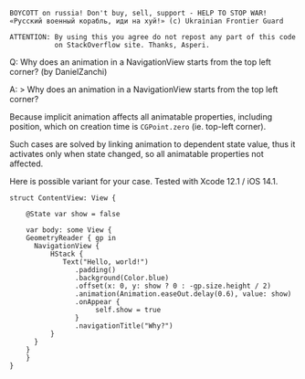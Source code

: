 ```
BOYCOTT on russia! Don't buy, sell, support - HELP TO STOP WAR!
«Русский военный корабль, иди на хуй!» (c) Ukrainian Frontier Guard

ATTENTION: By using this you agree do not repost any part of this code
           on StackOverflow site. Thanks, Asperi.
```

Q: Why does an animation in a NavigationView starts from the top left corner? (by DanielZanchi)

A: > Why does an animation in a NavigationView starts from the top left corner?

Because implicit animation affects all animatable properties, including position, which on creation time is `CGPoint.zero` (ie. top-left corner).

Such cases are solved by linking animation to dependent state value, thus it activates only when state changed, so all animatable properties not affected.

Here is possible variant for your case. Tested with Xcode 12.1 / iOS 14.1.

```
struct ContentView: View {
    
    @State var show = false
    
    var body: some View {
    GeometryReader { gp in
      NavigationView {
          HStack {
             Text("Hello, world!")
                .padding()
                .background(Color.blue)
                .offset(x: 0, y: show ? 0 : -gp.size.height / 2)
                .animation(Animation.easeOut.delay(0.6), value: show)
                .onAppear {
                     self.show = true
                }
                .navigationTitle("Why?")
          }
      }
    }
    }
}
```

